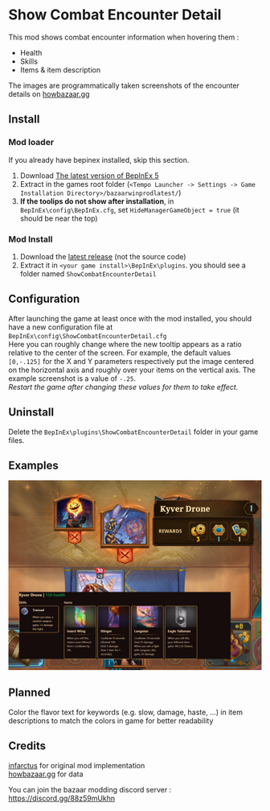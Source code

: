 # Show Combat Encounter Detail
This mod shows combat encounter information when hovering them :
- Health
- Skills
- Items & item description  

The images are programmatically taken screenshots of the encounter details on 
[howbazaar.gg](https://www.howbazaar.gg/monsters)
## Install
### Mod loader
If you already have bepinex installed, skip this section.
  1. Download [The latest version of BepInEx 5](https://github.com/BepInEx/BepInEx/releases/download/v5.4.23.2/BepInEx_win_x64_5.4.23.2.zip)  
   2. Extract in the games root folder (`<Tempo Launcher -> Settings -> Game Installation Directory>/bazaarwinprodlatest/`)
   3. **If the toolips do not show after installation**, in `BepInEx\config\BepInEx.cfg`, set `HideManagerGameObject = true` (it should be near the top)
### Mod Install
  1. Download the [latest release](https://github.com/nwk6661/Bazaar-SCED-Bepin5/releases) (not the source code)  
  2. Extract it in `<your game install>\BepInEx\plugins`. you should see a folder named `ShowCombatEncounterDetail`

## Configuration
After launching the game at least once with the mod installed, you should have a new configuration file at `BepInEx\config\ShowCombatEncounterDetail.cfg`  
Here you can roughly change where the new tooltip appears as a ratio relative to the center of the screen. For example,
the default values `[0,-.125]` for the X and Y parameters respectively put the image centered on the horizontal axis
and roughly over your items on the vertical axis. The example screenshot is a value of `-.25`.  
_Restart the game after changing these values for them to take effect._

## Uninstall
Delete the `BepInEx\plugins\ShowCombatEncounterDetail` folder in your game files.

## Examples
![alt text](readme_images/ex1.png)


## Planned
Color the flavor text for keywords (e.g. slow, damage, haste, ...) in item descriptions to match the colors in game for better readability


## Credits
[infarctus](https://github.com/Infarcactus/) for original mod implementation  
[howbazaar.gg](https://www.howbazaar.gg/) for data  
  
You can join the bazaar modding discord server : https://discord.gg/88z59mUkhn
